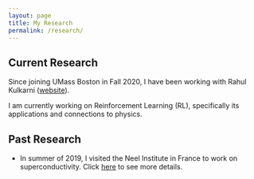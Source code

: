 ```yaml
---
layout: page
title: My Research
permalink: /research/
---
```

## Current Research
Since joining UMass Boston in Fall 2020, I have been working with Rahul Kulkarni ([website][rahul-website]).

I am currently working on Reinforcement Learning (RL), specifically its applications and connections to physics.

## Past Research
- In summer of 2019, I visited the Neel Institute in France to work on superconductivity. Click [here][neel-link] to see more details.


<!-- [neel-link]: /research-posts/2022/05/11/neel-research.html -->
<!-- [neel-link]: /_pages/neel-research.html/ -->
[neel-link]: /neel-research/
[rahul-website]: http://www.quantum.umb.edu/Kulkarni/Rahul_homepage.html
